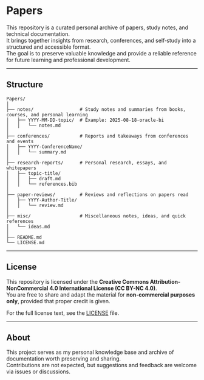 # Papers

This repository is a curated personal archive of papers, study notes, and technical documentation.  
It brings together insights from research, conferences, and self‑study into a structured and accessible format.  
The goal is to preserve valuable knowledge and provide a reliable reference for future learning and professional development.

---

## Structure

```
Papers/
│
├── notes/                 # Study notes and summaries from books, courses, and personal learning
│   ├── YYYY-MM-DD-topic/  # Example: 2025-08-18-oracle-bi
│   │   └── notes.md
│
├── conferences/           # Reports and takeaways from conferences and events
│   ├── YYYY-ConferenceName/
│   │   └── summary.md
│
├── research-reports/      # Personal research, essays, and whitepapers
│   ├── topic-title/
│   │   ├── draft.md
│   │   └── references.bib
│
├── paper-reviews/         # Reviews and reflections on papers read
│   ├── YYYY-Author-Title/
│   │   └── review.md
│
├── misc/                  # Miscellaneous notes, ideas, and quick references
│   └── ideas.md
│
├── README.md
└── LICENSE.md
```

---

## License

This repository is licensed under the **Creative Commons Attribution-NonCommercial 4.0 International License (CC BY-NC 4.0)**.  
You are free to share and adapt the material for **non-commercial purposes only**, provided that proper credit is given.  

For the full license text, see the [LICENSE](./LICENSE.md) file.  

---

## About

This project serves as my personal knowledge base and archive of documentation worth preserving and sharing.  
Contributions are not expected, but suggestions and feedback are welcome via issues or discussions.

